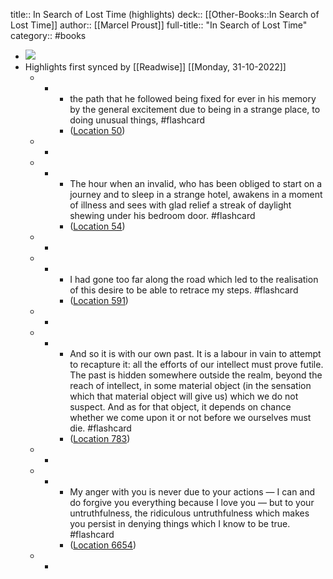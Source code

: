 title:: In Search of Lost Time (highlights)
deck:: [[Other-Books::In Search of Lost Time]]
author:: [[Marcel Proust]]
full-title:: "In Search of Lost Time"
category:: #books

- ![](https://images-na.ssl-images-amazon.com/images/I/51tRkYYlpaL._SL200_.jpg)
- Highlights first synced by [[Readwise]] [[Monday, 31-10-2022]]
	- -
		- the path that he followed being fixed for ever in his memory by the general excitement due to being in a strange place, to doing unusual things, #flashcard
		- ([Location 50](https://readwise.io/to_kindle?action=open&asin=B0771PZY62&location=50))
	- -
	- -
		- The hour when an invalid, who has been obliged to start on a journey and to sleep in a strange hotel, awakens in a moment of illness and sees with glad relief a streak of daylight shewing under his bedroom door. #flashcard
		- ([Location 54](https://readwise.io/to_kindle?action=open&asin=B0771PZY62&location=54))
	- -
	- -
		- I had gone too far along the road which led to the realisation of this desire to be able to retrace my steps. #flashcard
		- ([Location 591](https://readwise.io/to_kindle?action=open&asin=B0771PZY62&location=591))
	- -
	- -
		- And so it is with our own past. It is a labour in vain to attempt to recapture it: all the efforts of our intellect must prove futile. The past is hidden somewhere outside the realm, beyond the reach of intellect, in some material object (in the sensation which that material object will give us) which we do not suspect. And as for that object, it depends on chance whether we come upon it or not before we ourselves must die. #flashcard
		- ([Location 783](https://readwise.io/to_kindle?action=open&asin=B0771PZY62&location=783))
	- -
	- -
		- My anger with you is never due to your actions — I can and do forgive you everything because I love you — but to your untruthfulness, the ridiculous untruthfulness which makes you persist in denying things which I know to be true. #flashcard
		- ([Location 6654](https://readwise.io/to_kindle?action=open&asin=B0771PZY62&location=6654))
	- -